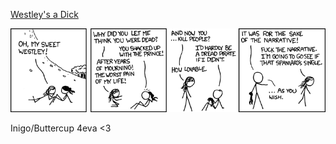 [Westley's a Dick](https://xkcd.com/549)

![Westley's a Dick](./random_comic.png)

Inigo/Buttercup 4eva <3

